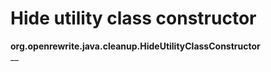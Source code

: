 # Hide utility class constructor

**org.openrewrite.java.cleanup.HideUtilityClassConstructor**  
\_\_

